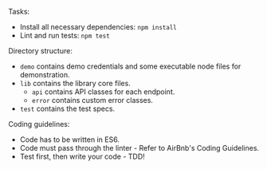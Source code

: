 Tasks:

- Install all necessary dependencies: `npm install`
- Lint and run tests: `npm test`

Directory structure:

- `demo` contains demo credentials and some executable node files for demonstration.
- `lib` contains the library core files.
  - `api` contains API classes for each endpoint.
  - `error` contains custom error classes.
- `test` contains the test specs.

Coding guidelines:

- Code has to be written in ES6.
- Code must pass through the linter - Refer to AirBnb's Coding Guidelines.
- Test first, then write your code - TDD!
